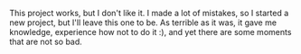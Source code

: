 This project works, but I don't like it. I made a lot of mistakes, so I started a new project, but I'll leave this one to be. As terrible as it was, it gave me knowledge, experience how not to do it :), and yet there are some moments that are not so bad.
